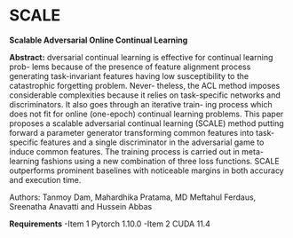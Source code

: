 # SCALE

**Scalable Adversarial Online Continual Learning**

**Abstract:** dversarial continual learning is effective for continual learning prob-
lems because of the presence of feature alignment process generating task-invariant
features having low susceptibility to the catastrophic forgetting problem. Never-
theless, the ACL method imposes considerable complexities because it relies on
task-specific networks and discriminators. It also goes through an iterative train-
ing process which does not fit for online (one-epoch) continual learning problems.
This paper proposes a scalable adversarial continual learning (SCALE) method
putting forward a parameter generator transforming common features into task-
specific features and a single discriminator in the adversarial game to induce
common features. The training process is carried out in meta-learning fashions
using a new combination of three loss functions. SCALE outperforms prominent
baselines with noticeable margins in both accuracy and execution time.

Authors: Tanmoy Dam, Mahardhika Pratama, MD Meftahul Ferdaus, Sreenatha Anavatti and Hussein Abbas

**Requirements** 
  -Item 1 Pytorch 1.10.0
  -Item 2 CUDA 11.4
 



